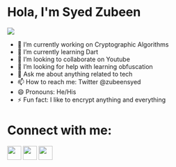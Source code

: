 # Hola, I'm Syed Zubeen

![](http://gph.is/2j1972Q)

- 🔭 I’m currently working on Cryptographic Algorithms
- 🌱 I’m currently learning Dart
- 👯 I’m looking to collaborate on Youtube
- 🤔 I’m looking for help with learning obfuscation
- 💬 Ask me about anything related to tech
- 📫 How to reach me: Twitter @zubeensyed
- 😄 Pronouns: He/His
- ⚡ Fun fact: I like to encrypt anything and everything 


# Connect with me:
[<img height="32" width="32" src="https://cdn.jsdelivr.net/npm/simple-icons@v3/icons/facebook.svg" />][Facebook] 
[<img height="32" width="32" src="https://cdn.jsdelivr.net/npm/simple-icons@v3/icons/linkedin.svg" />][Linkedin] 
[<img height="32" width="32" src="https://cdn.jsdelivr.net/npm/simple-icons@v3/icons/twitter.svg" />][Twitter] 




[Facebook]: https://www.facebook.com/syed.zubeen
[Linkedin]: https://www.linkedin.com/in/syedzubeen/
[Twitter]: https://twitter.com/ZubeenSyed
